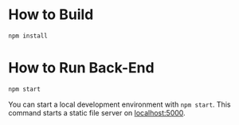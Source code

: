 
# How to Build

```bash
npm install
```

# How to Run Back-End

```bash
npm start
```

You can start a local development environment with `npm start`. This command starts a static file server on [localhost:5000](http://localhost:5000).
